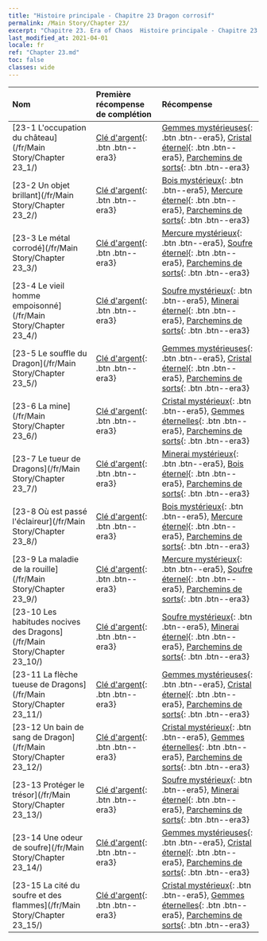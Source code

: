 ```yaml
---
title: "Histoire principale - Chapitre 23 Dragon corrosif"
permalink: /Main Story/Chapter 23/
excerpt: "Chapitre 23. Era of Chaos  Histoire principale - Chapitre 23. Dragon corrosif"
last_modified_at: 2021-04-01
locale: fr
ref: "Chapter 23.md"
toc: false
classes: wide
---
```


  | Nom |  Première récompense de complétion | Récompense |
  |:------------|:------------|:------------| 
  | [23-1 L'occupation du château](/fr/Main Story/Chapter 23_1/) | [Clé d'argent](/fr/Items/con_693/){: .btn .btn--era3} | [Gemmes mystérieuses](/fr/Items/mat_79/){: .btn .btn--era5}, [Cristal éternel](/fr/Items/mat_73/){: .btn .btn--era5}, [Parchemins de sorts](/fr/Items/con_694/){: .btn .btn--era3} |
  | [23-2 Un objet brillant](/fr/Main Story/Chapter 23_2/) | [Clé d'argent](/fr/Items/con_693/){: .btn .btn--era3} | [Bois mystérieux](/fr/Items/mat_76/){: .btn .btn--era5}, [Mercure éternel](/fr/Items/mat_70/){: .btn .btn--era5}, [Parchemins de sorts](/fr/Items/con_694/){: .btn .btn--era3} |
  | [23-3 Le métal corrodé](/fr/Main Story/Chapter 23_3/) | [Clé d'argent](/fr/Items/con_693/){: .btn .btn--era3} | [Mercure mystérieux](/fr/Items/mat_77/){: .btn .btn--era5}, [Soufre éternel](/fr/Items/mat_71/){: .btn .btn--era5}, [Parchemins de sorts](/fr/Items/con_694/){: .btn .btn--era3} |
  | [23-4 Le vieil homme empoisonné](/fr/Main Story/Chapter 23_4/) | [Clé d'argent](/fr/Items/con_693/){: .btn .btn--era3} | [Soufre mystérieux](/fr/Items/mat_78/){: .btn .btn--era5}, [Minerai éternel](/fr/Items/mat_68/){: .btn .btn--era5}, [Parchemins de sorts](/fr/Items/con_694/){: .btn .btn--era3} |
  | [23-5 Le souffle du Dragon](/fr/Main Story/Chapter 23_5/) | [Clé d'argent](/fr/Items/con_693/){: .btn .btn--era3} | [Gemmes mystérieuses](/fr/Items/mat_79/){: .btn .btn--era5}, [Cristal éternel](/fr/Items/mat_73/){: .btn .btn--era5}, [Parchemins de sorts](/fr/Items/con_694/){: .btn .btn--era3} |
  | [23-6 La mine](/fr/Main Story/Chapter 23_6/) | [Clé d'argent](/fr/Items/con_693/){: .btn .btn--era3} | [Cristal mystérieux](/fr/Items/mat_80/){: .btn .btn--era5}, [Gemmes éternelles](/fr/Items/mat_72/){: .btn .btn--era5}, [Parchemins de sorts](/fr/Items/con_694/){: .btn .btn--era3} |
  | [23-7 Le tueur de Dragons](/fr/Main Story/Chapter 23_7/) | [Clé d'argent](/fr/Items/con_693/){: .btn .btn--era3} | [Minerai mystérieux](/fr/Items/mat_75/){: .btn .btn--era5}, [Bois éternel](/fr/Items/mat_69/){: .btn .btn--era5}, [Parchemins de sorts](/fr/Items/con_694/){: .btn .btn--era3} |
  | [23-8 Où est passé l'éclaireur](/fr/Main Story/Chapter 23_8/) | [Clé d'argent](/fr/Items/con_693/){: .btn .btn--era3} | [Bois mystérieux](/fr/Items/mat_76/){: .btn .btn--era5}, [Mercure éternel](/fr/Items/mat_70/){: .btn .btn--era5}, [Parchemins de sorts](/fr/Items/con_694/){: .btn .btn--era3} |
  | [23-9 La maladie de la rouille](/fr/Main Story/Chapter 23_9/) | [Clé d'argent](/fr/Items/con_693/){: .btn .btn--era3} | [Mercure mystérieux](/fr/Items/mat_77/){: .btn .btn--era5}, [Soufre éternel](/fr/Items/mat_71/){: .btn .btn--era5}, [Parchemins de sorts](/fr/Items/con_694/){: .btn .btn--era3} |
  | [23-10 Les habitudes nocives des Dragons](/fr/Main Story/Chapter 23_10/) | [Clé d'argent](/fr/Items/con_693/){: .btn .btn--era3} | [Soufre mystérieux](/fr/Items/mat_78/){: .btn .btn--era5}, [Minerai éternel](/fr/Items/mat_68/){: .btn .btn--era5}, [Parchemins de sorts](/fr/Items/con_694/){: .btn .btn--era3} |
  | [23-11 La flèche tueuse de Dragons](/fr/Main Story/Chapter 23_11/) | [Clé d'argent](/fr/Items/con_693/){: .btn .btn--era3} | [Gemmes mystérieuses](/fr/Items/mat_79/){: .btn .btn--era5}, [Cristal éternel](/fr/Items/mat_73/){: .btn .btn--era5}, [Parchemins de sorts](/fr/Items/con_694/){: .btn .btn--era3} |
  | [23-12 Un bain de sang de Dragon](/fr/Main Story/Chapter 23_12/) | [Clé d'argent](/fr/Items/con_693/){: .btn .btn--era3} | [Cristal mystérieux](/fr/Items/mat_80/){: .btn .btn--era5}, [Gemmes éternelles](/fr/Items/mat_72/){: .btn .btn--era5}, [Parchemins de sorts](/fr/Items/con_694/){: .btn .btn--era3} |
  | [23-13 Protéger le trésor](/fr/Main Story/Chapter 23_13/) | [Clé d'argent](/fr/Items/con_693/){: .btn .btn--era3} | [Soufre mystérieux](/fr/Items/mat_78/){: .btn .btn--era5}, [Minerai éternel](/fr/Items/mat_68/){: .btn .btn--era5}, [Parchemins de sorts](/fr/Items/con_694/){: .btn .btn--era3} |
  | [23-14 Une odeur de soufre](/fr/Main Story/Chapter 23_14/) | [Clé d'argent](/fr/Items/con_693/){: .btn .btn--era3} | [Gemmes mystérieuses](/fr/Items/mat_79/){: .btn .btn--era5}, [Cristal éternel](/fr/Items/mat_73/){: .btn .btn--era5}, [Parchemins de sorts](/fr/Items/con_694/){: .btn .btn--era3} |
  | [23-15 La cité du soufre et des flammes](/fr/Main Story/Chapter 23_15/) | [Clé d'argent](/fr/Items/con_693/){: .btn .btn--era3} | [Cristal mystérieux](/fr/Items/mat_80/){: .btn .btn--era5}, [Gemmes éternelles](/fr/Items/mat_72/){: .btn .btn--era5}, [Parchemins de sorts](/fr/Items/con_694/){: .btn .btn--era3} |

